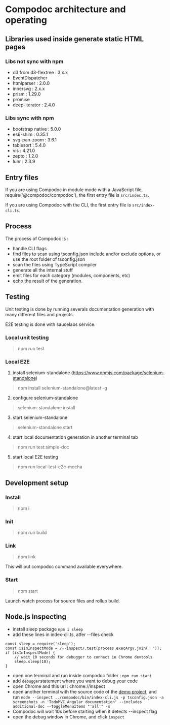 # Compodoc architecture and operating

## Libraries used inside generate static HTML pages

### Libs not sync with npm

-   d3 from d3-flextree : 3.x.x
-   EventDispatcher
-   htmlparser : 2.0.0
-   innersvg : 2.x.x
-   prism : 1.29.0
-   promise
-   deep-iterator : 2.4.0

### Libs sync with npm

-   bootstrap native : 5.0.0
-   es6-shim : 0.35.1
-   svg-pan-zoom : 3.6.1
-   tablesort : 5.4.0
-   vis : 4.21.0
-   zepto : 1.2.0
-   lunr : 2.3.9

## Entry files

If you are using Compodoc in module mode with a JavaScript file, require('@compodoc/compodoc'), the first entry file is `src/index.ts`.

If you are using Compodoc with the CLI, the first entry file is `src/index-cli.ts`.

## Process

The process of Compodoc is :

-   handle CLI flags
-   find files to scan using tsconfig.json include and/or exclude options, or use the root folder of tsconfig.json
-   scan the files using TypeScript compiler
-   generate all the internal stuff
-   emit files for each category (modules, components, etc)
-   echo the result of the generation.

## Testing

Unit testing is done by running severals documentation generation with many different files and projects.

E2E testing is done with saucelabs service.

### Local unit testing

> npm run test

### Local E2E

1. install selenium-standalone (https://www.npmjs.com/package/selenium-standalone)

> npm install selenium-standalone@latest -g

2. configure selenium-standalone

> selenium-standalone install

3. start selenium-standalone

> selenium-standalone start

4. start local documentation generation in another terminal tab

> npm run test:simple-doc

5. start local E2E testing

> npm run local-test-e2e-mocha

## Development setup

### Install

> npm i

### Init

> npm run build

### Link

> npm link

This will put compodoc command available everywhere.

### Start

> npm start

Launch watch process for source files and rollup build.

## Node.js inspecting

-   install sleep package `npm i sleep`
-   add these lines in index-cli.ts, atfer --files check

```
const sleep = require('sleep');
const isInInspectMode = /--inspect/.test(process.execArgv.join(' '));
if (isInInspectMode) {
    // wait 10 seconds for debugger to connect in Chrome devtools
    sleep.sleep(10);
}
```

-   open one terminal and run inside compodoc folder : `npm run start`
-   add `debugger`statement where you want to debug your code
-   open Chrome and this url : chrome://inspect
-   open another terminal with the source code of the [demo project](https://github.com/compodoc/compodoc-demo-todomvc-angular), and run `node --inspect ../compodoc/bin/index-cli.js -p tsconfig.json -a screenshots -n 'TodoMVC Angular documentation' --includes additional-doc --toggleMenuItems "'all'" -s`
-   Compodoc will wait 10s before starting when it detects --inspect flag
-   open the debug window in Chrome, and click `inspect`
